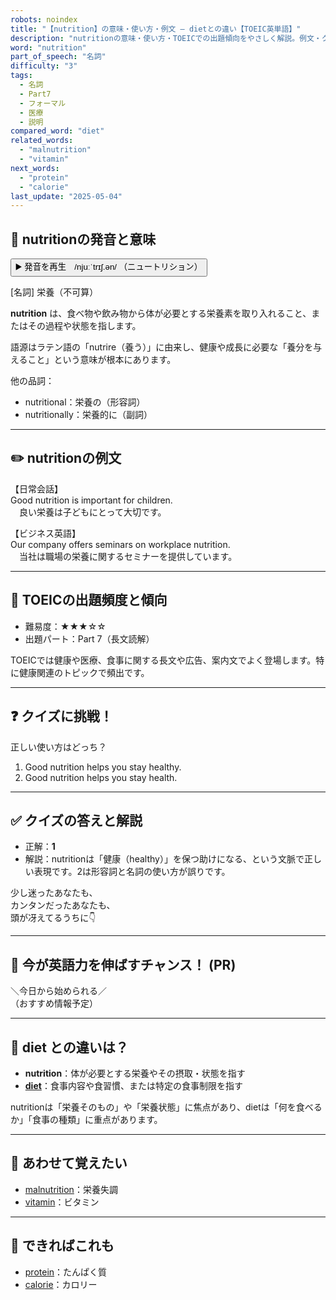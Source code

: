 ```yaml
---
robots: noindex
title: "【nutrition】の意味・使い方・例文 ― dietとの違い【TOEIC英単語】"
description: "nutritionの意味・使い方・TOEICでの出題傾向をやさしく解説。例文・クイズ付きでdietとの違いもわかりやすく学べます。"
word: "nutrition"
part_of_speech: "名詞"
difficulty: "3"
tags:
  - 名詞
  - Part7
  - フォーマル
  - 医療
  - 説明
compared_word: "diet"
related_words:
  - "malnutrition"
  - "vitamin"
next_words:
  - "protein"
  - "calorie"
last_update: "2025-05-04"
---
```


## 🔰 nutritionの発音と意味

<button class="play-audio" onclick="playTTS('nutrition')">
  <span class="play-audio-main">
    ▶️ 発音を再生　/njuːˈtrɪʃ.ən/
  </span>
  <span class="play-audio-sub">
    （ニュートリション）
  </span>
</button>

[名詞] 栄養（不可算）

**nutrition** は、食べ物や飲み物から体が必要とする栄養素を取り入れること、またはその過程や状態を指します。

語源はラテン語の「nutrire（養う）」に由来し、健康や成長に必要な「養分を与えること」という意味が根本にあります。

他の品詞：  
- nutritional：栄養の（形容詞）
- nutritionally：栄養的に（副詞）

---

## ✏️ nutritionの例文

【日常会話】  
Good nutrition is important for children.  
　良い栄養は子どもにとって大切です。

【ビジネス英語】  
Our company offers seminars on workplace nutrition.  
　当社は職場の栄養に関するセミナーを提供しています。

---

## 🎯 TOEICの出題頻度と傾向

- 難易度：★★★☆☆
- 出題パート：Part 7（長文読解）

TOEICでは健康や医療、食事に関する長文や広告、案内文でよく登場します。特に健康関連のトピックで頻出です。

---

## ❓ クイズに挑戦！

正しい使い方はどっち？

1. Good nutrition helps you stay healthy.  
2. Good nutrition helps you stay health.

---

## ✅ クイズの答えと解説

- 正解：**1**
- 解説：nutritionは「健康（healthy）」を保つ助けになる、という文脈で正しい表現です。2は形容詞と名詞の使い方が誤りです。

少し迷ったあなたも、  
カンタンだったあなたも、  
頭が冴えてるうちに👇️

---

## 🚀 今が英語力を伸ばすチャンス！ (PR)

<div class="info-center">
＼今日から始められる／<br>  
（おすすめ情報予定）
</div>

---

## 🤔  diet との違いは？

- **nutrition**：体が必要とする栄養やその摂取・状態を指す
- **[diet](/word/diet)**：食事内容や食習慣、または特定の食事制限を指す

nutritionは「栄養そのもの」や「栄養状態」に焦点があり、dietは「何を食べるか」「食事の種類」に重点があります。

---

## 🧩 あわせて覚えたい

- [malnutrition](/word/malnutrition)：栄養失調
- [vitamin](/word/vitamin)：ビタミン

---

## 📖 できればこれも

- [protein](/word/protein)：たんぱく質
- [calorie](/word/calorie)：カロリー

<!-- cvid: aid08_bid10 -->
